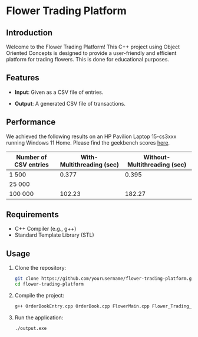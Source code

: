 # Flower Trading Platform

## Introduction

Welcome to the Flower Trading Platform! This C++ project using Object Oriented Concepts is designed to provide a user-friendly and efficient platform for trading flowers. This is done for educational purposes.
## Features

- **Input**: Given as a CSV file of entries.

- **Output**: A generated CSV file of transactions.

## Performance

We achieved the following results on an HP Pavilion Laptop 15-cs3xxx running Windows 11 Home. Please find the geekbench scores [here](https://browser.geekbench.com/v6/compute/816667).

| Number of CSV entries | With-Multithreading (sec)| Without-Multithreading (sec)|
|-----------------|-----------------|-----------------|
| 1 500 | 0.377 |  0.395 |
| 25 000 | |   |
| 100 000 | 102.23 | 182.27 |



## Requirements

- C++ Compiler (e.g., g++)
- Standard Template Library (STL)

## Usage

1. Clone the repository:

   ```bash
   git clone https://github.com/yourusername/flower-trading-platform.git
   cd flower-trading-platform

2. Compile the project:
   ```bash
   g++ OrderBookEntry.cpp OrderBook.cpp FlowerMain.cpp Flower_Trading_Platform.cpp CSVReader.cpp CSVEntry.cpp ExecutionReportEntry.cpp  ExecutionReport.cpp utils.cpp -o output

4. Run the application:
   ```bash
   ./output.exe

